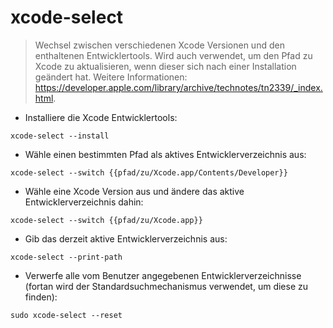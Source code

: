 # xcode-select

> Wechsel zwischen verschiedenen Xcode Versionen und den enthaltenen Entwicklertools.
> Wird auch verwendet, um den Pfad zu Xcode zu aktualisieren, wenn dieser sich nach einer Installation geändert hat.
> Weitere Informationen: <https://developer.apple.com/library/archive/technotes/tn2339/_index.html>.

- Installiere die Xcode Entwicklertools:

`xcode-select --install`

- Wähle einen bestimmten Pfad als aktives Entwicklerverzeichnis aus:

`xcode-select --switch {{pfad/zu/Xcode.app/Contents/Developer}}`

- Wähle eine Xcode Version aus und ändere das aktive Entwicklerverzeichnis dahin:

`xcode-select --switch {{pfad/zu/Xcode.app}}`

- Gib das derzeit aktive Entwicklerverzeichnis aus:

`xcode-select --print-path`

- Verwerfe alle vom Benutzer angegebenen Entwicklerverzeichnisse (fortan wird der Standardsuchmechanismus verwendet, um diese zu finden):

`sudo xcode-select --reset`
